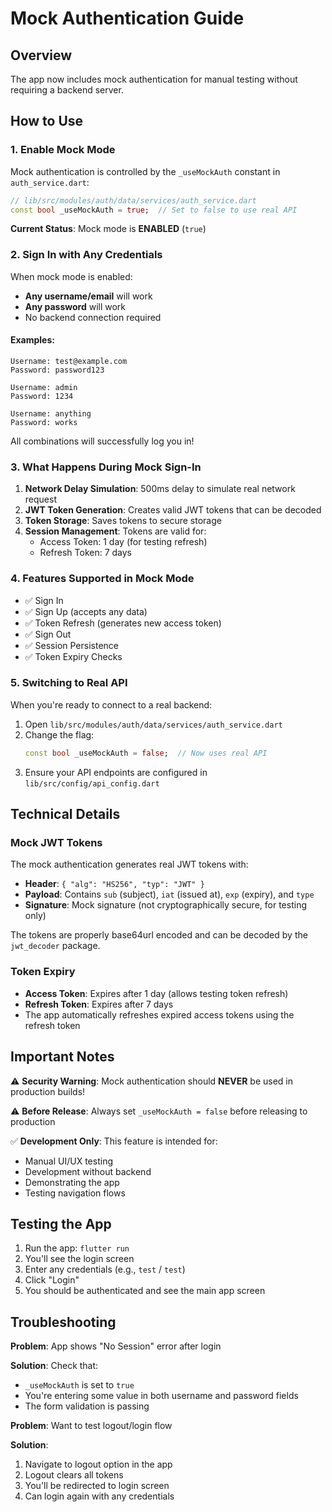 # Mock Authentication Guide

## Overview

The app now includes mock authentication for manual testing without requiring a backend server.

## How to Use

### 1. Enable Mock Mode

Mock authentication is controlled by the `_useMockAuth` constant in `auth_service.dart`:

```dart
// lib/src/modules/auth/data/services/auth_service.dart
const bool _useMockAuth = true;  // Set to false to use real API
```

**Current Status**: Mock mode is **ENABLED** (`true`)

### 2. Sign In with Any Credentials

When mock mode is enabled:
- **Any username/email** will work
- **Any password** will work
- No backend connection required

#### Examples:
```
Username: test@example.com
Password: password123

Username: admin
Password: 1234

Username: anything
Password: works
```

All combinations will successfully log you in!

### 3. What Happens During Mock Sign-In

1. **Network Delay Simulation**: 500ms delay to simulate real network request
2. **JWT Token Generation**: Creates valid JWT tokens that can be decoded
3. **Token Storage**: Saves tokens to secure storage
4. **Session Management**: Tokens are valid for:
   - Access Token: 1 day (for testing refresh)
   - Refresh Token: 7 days

### 4. Features Supported in Mock Mode

- ✅ Sign In
- ✅ Sign Up (accepts any data)
- ✅ Token Refresh (generates new access token)
- ✅ Sign Out
- ✅ Session Persistence
- ✅ Token Expiry Checks

### 5. Switching to Real API

When you're ready to connect to a real backend:

1. Open `lib/src/modules/auth/data/services/auth_service.dart`
2. Change the flag:
   ```dart
   const bool _useMockAuth = false;  // Now uses real API
   ```
3. Ensure your API endpoints are configured in `lib/src/config/api_config.dart`

## Technical Details

### Mock JWT Tokens

The mock authentication generates real JWT tokens with:
- **Header**: `{ "alg": "HS256", "typ": "JWT" }`
- **Payload**: Contains `sub` (subject), `iat` (issued at), `exp` (expiry), and `type`
- **Signature**: Mock signature (not cryptographically secure, for testing only)

The tokens are properly base64url encoded and can be decoded by the `jwt_decoder` package.

### Token Expiry

- **Access Token**: Expires after 1 day (allows testing token refresh)
- **Refresh Token**: Expires after 7 days
- The app automatically refreshes expired access tokens using the refresh token

## Important Notes

⚠️ **Security Warning**: Mock authentication should **NEVER** be used in production builds!

⚠️ **Before Release**: Always set `_useMockAuth = false` before releasing to production

✅ **Development Only**: This feature is intended for:
- Manual UI/UX testing
- Development without backend
- Demonstrating the app
- Testing navigation flows

## Testing the App

1. Run the app: `flutter run`
2. You'll see the login screen
3. Enter any credentials (e.g., `test` / `test`)
4. Click "Login"
5. You should be authenticated and see the main app screen

## Troubleshooting

**Problem**: App shows "No Session" error after login

**Solution**: Check that:
- `_useMockAuth` is set to `true`
- You're entering some value in both username and password fields
- The form validation is passing

**Problem**: Want to test logout/login flow

**Solution**:
1. Navigate to logout option in the app
2. Logout clears all tokens
3. You'll be redirected to login screen
4. Can login again with any credentials
